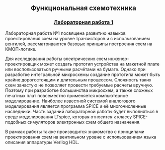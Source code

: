 <h2 align=center>Функциональная схемотехника</a> </h2>

<h3 align=center> <a href="Lab1">Лабораторная работа 1</a> </h3>
Лабораторная работа №1 посвящена развитию навыков проектирования схем на уровне транзисторов и с использованием вентилей, рассматриваются базовые принципы построения схем на КМОП-логике.

Для исследования работы электрических схем инженер-проектировщик может создать прототип устройства на макетной плате или воспользоваться ручными расчётами на бумаге. Однако при разработке интегральной микросхемы создание прототипа может быть крайне дорогостоящим и длительным процессом. Сложность таких схем зачастую не позволяет провести требуемые расчеты вручную. Поэтому при разработке большинства микросхем, а также сложных печатных плат повсеместно применяется компьютерное моделирование. Наиболее известной системой аналогового моделирования является программа SPICE и её многочисленные наследники. Часть заданий лабораторной работы будет выполняться в среде моделирования LTspice, которая относится к классу SPICE-подобных симуляторов электронных схем общего назначения.

В рамках работы также производится знакомство с принципами проектирования схем на вентильном уровне с использованием языка описания аппаратуры Verilog HDL.
